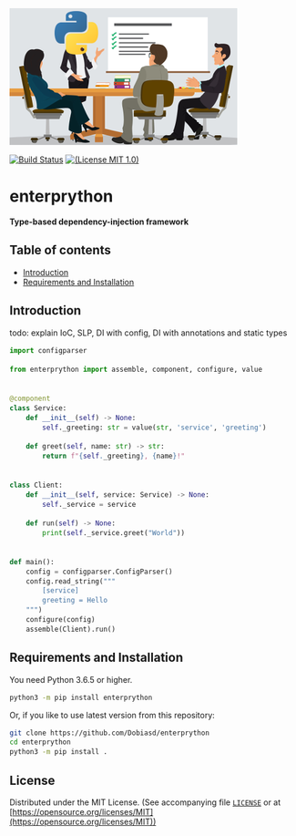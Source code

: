 ![logo](https://github.com/Dobiasd/enterprython/raw/master/logo/enterprython.png)

[![Build Status](https://travis-ci.org/Dobiasd/enterprython.svg?branch=master)][travis]
[![(License MIT 1.0)](https://img.shields.io/badge/license-MIT%201.0-blue.svg)][license]

[travis]: https://travis-ci.org/Dobiasd/enterprython
[license]: LICENSE


enterprython
============
**Type-based dependency-injection framework**


Table of contents
-----------------
  * [Introduction](#introduction)
  * [Requirements and Installation](#requirements-and-installation)


Introduction
------------

todo: explain IoC, SLP, DI with config, DI with annotations and static types

```python
import configparser

from enterprython import assemble, component, configure, value


@component
class Service:
    def __init__(self) -> None:
        self._greeting: str = value(str, 'service', 'greeting')

    def greet(self, name: str) -> str:
        return f"{self._greeting}, {name}!"


class Client:
    def __init__(self, service: Service) -> None:
        self._service = service

    def run(self) -> None:
        print(self._service.greet("World"))


def main():
    config = configparser.ConfigParser()
    config.read_string("""
        [service]
        greeting = Hello
    """)
    configure(config)
    assemble(Client).run()
```


Requirements and Installation
-----------------------------

You need Python 3.6.5 or higher.

```bash
python3 -m pip install enterprython
```

Or, if you like to use latest version from this repository:
```bash
git clone https://github.com/Dobiasd/enterprython
cd enterprython
python3 -m pip install .
```


License
-------
Distributed under the MIT License.
(See accompanying file [`LICENSE`](https://github.com/Dobiasd/enterprython/blob/master/LICENSE) or at
[https://opensource.org/licenses/MIT](https://opensource.org/licenses/MIT))
